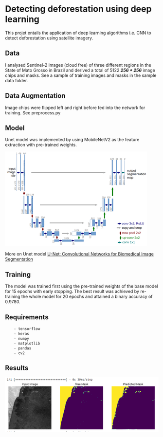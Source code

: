 # Detecting deforestation using deep learning

This projet entails the application of deep learning algorithms i.e. CNN to detect deforestation using satellite imagery.

## Data
I analysed Sentinel-2 images (cloud free) of three different regions in the State of Mato Grosso in Brazil and derived a total of 5122 ***256 * 256*** image chips and masks. See a sample of training images and masks in the sample data folder.

## Data Augmentation
Image chips were flipped left and right before fed into the network for training. See preprocess.py

## Model
Unet model was implemented by using MobileNetV2 as the feature extraction with pre-trained weights.

![results/u-net-architecture.png](results/u-net-architecture.png)

More on Unet model [U-Net: Convolutional Networks for Biomedical Image Segmentation](https://lmb.informatik.uni-freiburg.de/people/ronneber/u-net/)

## Training
The model was trained first using the pre-trained weights of the base model for 15 epochs with early stopping. The best result was achieved by re-training the whole model for 20 epochs and attained a binary accuracy of 0.9780.


## Requirements

        - tensorflow
        - keras
        - numpy
        - matplotlib
        - pandas
        - cv2
        
## Results

![results/predict_2.PNG](results/predict_2.PNG)
